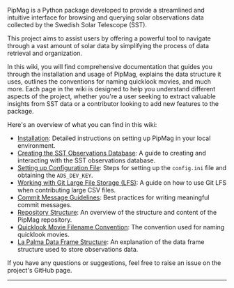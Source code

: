PipMag is a Python package developed to provide a streamlined and intuitive interface for browsing and querying solar observations data collected by the Swedish Solar Telescope (SST).

This project aims to assist users by offering a powerful tool to navigate through a vast amount of solar data by simplifying the process of data retrieval and organization.

In this wiki, you will find comprehensive documentation that guides you through the installation and usage of PipMag, explains the data structure it uses, outlines the conventions for naming quicklook movies, and much more. Each page in the wiki is designed to help you understand different aspects of the project, whether you're a user seeking to extract valuable insights from SST data or a contributor looking to add new features to the package.

Here's an overview of what you can find in this wiki:

- [Installation](docs/Installation): Detailed instructions on setting up PipMag in your local environment.
- [Creating the SST Observations Database](docs/Creating-the-SST-Observations-Database.md): A guide to creating and interacting with the SST observations database.
- [Setting up Configuration File](docs/Setting-up-configuration-file): Steps for setting up the `config.ini` file and obtaining the `ADS_DEV_KEY`.
- [Working with Git Large File Storage (LFS)](docs/Working-with-Git-Large-File-Storage): A guide on how to use Git LFS when contributing large CSV files.
- [Commit Message Guidelines](docs/Commit-Message-Guidelines): Best practices for writing meaningful commit messages.
- [Repository Structure](docs/Repository-structure): An overview of the structure and content of the PipMag repository.
- [Quicklook Movie Filename Convention](docs/Quicklook-Movie-FIlename-Convention): The convention used for naming quicklook movies.
- [La Palma Data Frame Structure](docs/La-Palma-Data-Frame-Structure): An explanation of the data frame structure used to store observations data.

If you have any questions or suggestions, feel free to raise an issue on the project's GitHub page.

---